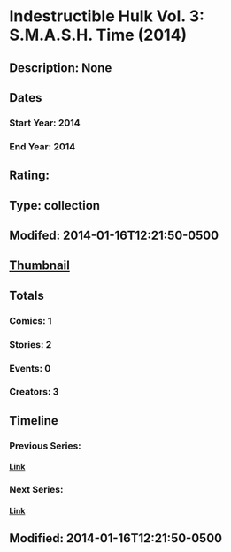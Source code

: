 # Indestructible Hulk Vol. 3: S.M.A.S.H. Time (2014)
## Description: None
## Dates
### Start Year: 2014
### End Year: 2014
## Rating: 
## Type: collection
## Modifed: 2014-01-16T12:21:50-0500
## [Thumbnail](http://i.annihil.us/u/prod/marvel/i/mg/b/40/image_not_available.jpg)
## Totals
### Comics: 1
### Stories: 2
### Events: 0
### Creators: 3
## Timeline
### Previous Series: 
#### [Link]()
### Next Series: 
#### [Link]()
## Modified: 2014-01-16T12:21:50-0500